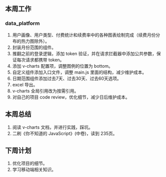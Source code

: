 ## 本周工作

### data_platform

1. 用户画像、用户类型、付费统计和续费率中的各种图表绘制完成（续费月份分布的热力图除外）。
2. 封装月份范围的组件。
3. 推翻之前的登录逻辑，添加 token 验证，并在请求拦截器中添加公共参数，保证每次请求都携带 token。
4. 添加 v-charts 配置项，调整图例的位置为 bottom。
5. 自定义组件添加入口文件，调整 main.js 里面的结构，减少维护成本。
6. 日期范围组件添加过去7天、过去30天、过去60天选项。
7. excel 导出。
8. v-charts 全局引用改为按需引用。
9. 对自己的项目 code review，优化细节，减少日后维护成本。

## 本周总结

1. 阅读 v-charts 文档，并进行实践，踩坑。
2. 二刷《你不知道的 JavaScript》(中卷)，读到 235页。

## 下周计划

1. 优化项目的细节。
2. 学习移动端相关知识。